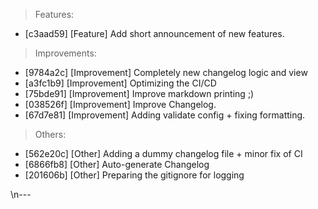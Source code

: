> Features:
- [c3aad59] [Feature] Add short announcement of new features.

> Improvements:
- [9784a2c] [Improvement] Completely new changelog logic and view
- [a3fc1b9] [Improvement] Optimizing the CI/CD
- [75bde91] [Improvement] Improve markdown printing ;)
- [038526f] [Improvement] Improve Changelog.
- [67d7e81] [Improvement] Adding validate config + fixing formatting.

> Others:
- [562e20c] [Other] Adding a dummy changelog file + minor fix of CI
- [6866fb8] [Other] Auto-generate Changelog
- [201606b] [Other] Preparing the gitignore for logging

\n---
